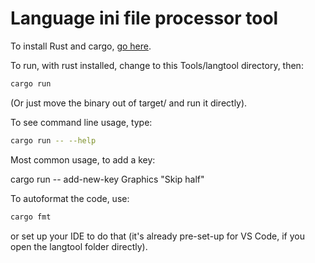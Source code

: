 # Language ini file processor tool

To install Rust and cargo, [go here](https://www.rust-lang.org/learn/get-started).

To run, with rust installed, change to this Tools/langtool directory, then:

```bash
cargo run
```

(Or just move the binary out of target/ and run it directly).

To see command line usage, type:

```bash
cargo run -- --help
```

Most common usage, to add a key:

cargo run -- add-new-key Graphics "Skip half"


To autoformat the code, use:

```bash
cargo fmt
```

or set up your IDE to do that (it's already pre-set-up for VS Code, if you open the langtool folder directly).
